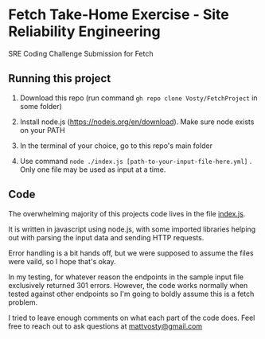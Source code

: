 # Fetch Take-Home Exercise - Site Reliability Engineering

SRE Coding Challenge Submission for Fetch

## Running this project

1. Download this repo (run command `gh repo clone Vosty/FetchProject` in some folder)
     
2. Install node.js (https://nodejs.org/en/download). Make sure node exists on your PATH

3. In the terminal of your choice, go to this repo's main folder

4. Use command `node ./index.js [path-to-your-input-file-here.yml]` . Only one file may be used as input at a time.

## Code

The overwhelming majority of this projects code lives in the file [index.js](https://github.com/Vosty/FetchProject/blob/master/index.js).

It is written in javascript using node.js, with some imported libraries helping out with parsing the input data and sending HTTP requests.

Error handling is a bit hands off, but we were supposed to assume the files were vaild, so I hope that's okay.

In my testing, for whatever reason the endpoints in the sample input file exclusively returned 301 errors. However, the code works normally when tested against other endpoints so I'm going to boldly assume this is a fetch problem.

I tried to leave enough comments on what each part of the code does. Feel free to reach out to ask questions at mattvosty@gmail.com
